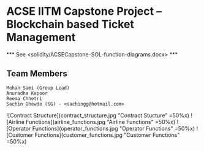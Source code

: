 ACSE IITM Capstone Project – Blockchain based Ticket Management
===============================================================

*** See <solidity/ACSECapstone-SOL-function-diagrams.docx> ***
## Team Members
    Mohan Sami (Group Lead)
    Anuradha Kapoor
    Reema Chhetri
    Sachin Ghewde (SG) - <sachingg@hotmail.com>

![Contract Structure](contract_structure.jpg "Contract Stucture" =50%x)
![Airline Functions](airline_functions.jpg "Airline Functions" =50%x)
![Operator Functions](operator_functions.jpg "Operator Functions" =50%x)
![Customer Functions](customer_functions.jpg "Customer Functions" =50%x)
